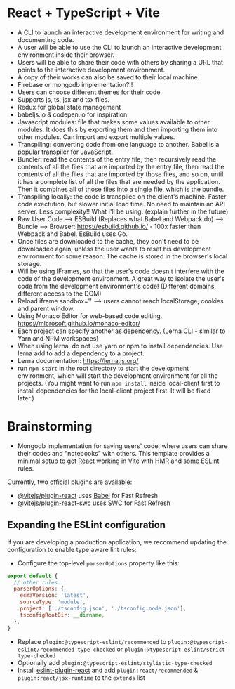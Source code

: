 # React + TypeScript + Vite
- A CLI to launch an interactive development environment for writing and documenting code.
- A user will be able to use the CLI to launch an interactive development environment inside their browser.
- Users will be able to share their code with others by sharing a URL that points to the interactive development environment.
- A copy of their works can also be saved to their local machine.
- Firebase or mongodb implementation?!!
- Users can choose different themes for their code.
- Supports js, ts, jsx and tsx files.
- Redux for global state management
- babeljs.io & codepen.io for inspiration
- Javascript modules: file that makes some values available to other modules. It does this by exporting them and then importing them into other modules. Can import and export multiple values.
- Transpiling: converting code from one language to another. Babel is a popular transpiler for JavaScript.
- Bundler: read the contents of the entry file, then recursively read the contents of all the files that are imported by the entry file, then read the contents of all the files that are imported by those files, and so on, until it has a complete list of all the files that are needed by the application. Then it combines all of those files into a single file, which is the bundle.
- Transpiling locally: the code is transpiled on the client's machine. Faster code exectution, but slower initial load time. No need to maintain an API server. Less complexity!! What I'll be using. (explain further in the future)
- Raw User Code --> ESBuild (Replaces what Babel and Webpack do) --> Bundle --> Browser: https://esbuild.github.io/ - 100x faster than Webpack and Babel. EsBuild uses Go.
- Once files are downloaded to the cache, they don't need to be downloaded again, unless the user wants to reset his development environment for some reason. The cache is stored in the browser's local storage. 
- Will be using IFrames, so that the user's code doesn't interfere with the code of the development environment. A great way to isolate the user's code from the development environment's code! (Different domains, different access to the DOM)
- Reload iframe sandbox='' --> users cannot reach localStorage, cookies and parent window.
- Using Monaco Editor for web-based code editing. https://microsoft.github.io/monaco-editor/
- Each project can specify another as dependency. (Lerna CLI - similar to Yarn and NPM workspaces)
- When using lerna, do not use yarn or npm to install dependencies. Use lerna add <package-name> to add a dependency to a project.
- Lerna documentation: https://lerna.js.org/
- run `npm start` in the root directory to start the development environment, which will start the development environment for all the projects. (You might want to run `npm install` inside local-client first to install dependencies for the local-client project first. It will be fixed later.)

# Brainstorming
- Mongodb implementation for saving users' code, where users can share their codes and "notebooks" with others. 
This template provides a minimal setup to get React working in Vite with HMR and some ESLint rules.

Currently, two official plugins are available:

- [@vitejs/plugin-react](https://github.com/vitejs/vite-plugin-react/blob/main/packages/plugin-react/README.md) uses [Babel](https://babeljs.io/) for Fast Refresh
- [@vitejs/plugin-react-swc](https://github.com/vitejs/vite-plugin-react-swc) uses [SWC](https://swc.rs/) for Fast Refresh

## Expanding the ESLint configuration

If you are developing a production application, we recommend updating the configuration to enable type aware lint rules:

- Configure the top-level `parserOptions` property like this:

```js
export default {
  // other rules...
  parserOptions: {
    ecmaVersion: 'latest',
    sourceType: 'module',
    project: ['./tsconfig.json', './tsconfig.node.json'],
    tsconfigRootDir: __dirname,
  },
}
```

- Replace `plugin:@typescript-eslint/recommended` to `plugin:@typescript-eslint/recommended-type-checked` or `plugin:@typescript-eslint/strict-type-checked`
- Optionally add `plugin:@typescript-eslint/stylistic-type-checked`
- Install [eslint-plugin-react](https://github.com/jsx-eslint/eslint-plugin-react) and add `plugin:react/recommended` & `plugin:react/jsx-runtime` to the `extends` list